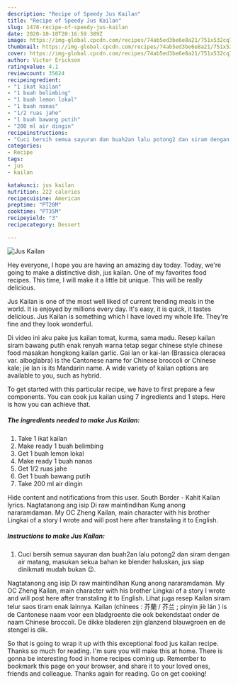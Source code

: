 ```yaml
---
description: "Recipe of Speedy Jus Kailan"
title: "Recipe of Speedy Jus Kailan"
slug: 1478-recipe-of-speedy-jus-kailan
date: 2020-10-10T20:16:59.389Z
image: https://img-global.cpcdn.com/recipes/74ab5ed3be6e8a21/751x532cq70/jus-kailan-foto-resep-utama.jpg
thumbnail: https://img-global.cpcdn.com/recipes/74ab5ed3be6e8a21/751x532cq70/jus-kailan-foto-resep-utama.jpg
cover: https://img-global.cpcdn.com/recipes/74ab5ed3be6e8a21/751x532cq70/jus-kailan-foto-resep-utama.jpg
author: Victor Erickson
ratingvalue: 4.1
reviewcount: 35624
recipeingredient:
- "1 ikat kailan"
- "1 buah belimbing"
- "1 buah lemon lokal"
- "1 buah nanas"
- "1/2 ruas jahe"
- "1 buah bawang putih"
- "200 ml air dingin"
recipeinstructions:
- "Cuci bersih semua sayuran dan buah2an lalu potong2 dan siram dengan air matang, masukan sekua bahan ke blender haluskan, jus siap dinikmati mudah bukan 😉."
categories:
- Recipe
tags:
- jus
- kailan

katakunci: jus kailan 
nutrition: 222 calories
recipecuisine: American
preptime: "PT20M"
cooktime: "PT35M"
recipeyield: "3"
recipecategory: Dessert

---
```



![Jus Kailan](https://img-global.cpcdn.com/recipes/74ab5ed3be6e8a21/751x532cq70/jus-kailan-foto-resep-utama.jpg)

Hey everyone, I hope you are having an amazing day today. Today, we're going to make a distinctive dish, jus kailan. One of my favorites food recipes. This time, I will make it a little bit unique. This will be really delicious.

Jus Kailan is one of the most well liked of current trending meals in the world. It is enjoyed by millions every day. It's easy, it is quick, it tastes delicious. Jus Kailan is something which I have loved my whole life. They're fine and they look wonderful.

Di video ini aku pake jus kailan tomat, kurma, sama madu. Resep kailan siram bawang putih enak renyah warna tetap segar chinese style chinese food masakan hongkong kailan garlic. Gai lan or kai-lan (Brassica oleracea var. alboglabra) is the Cantonese name for Chinese broccoli or Chinese kale; jie lan is its Mandarin name. A wide variety of kailan options are available to you, such as hybrid.


To get started with this particular recipe, we have to first prepare a few components. You can cook jus kailan using 7 ingredients and 1 steps. Here is how you can achieve that.

<!--inarticleads1-->

##### The ingredients needed to make Jus Kailan:

1. Take 1 ikat kailan
1. Make ready 1 buah belimbing
1. Get 1 buah lemon lokal
1. Make ready 1 buah nanas
1. Get 1/2 ruas jahe
1. Get 1 buah bawang putih
1. Take 200 ml air dingin


Hide content and notifications from this user. South Border - Kahit Kailan lyrics. Nagtatanong ang isip Di raw maintindihan Kung anong nararamdaman. My OC Zheng Kailan, main character with his brother Lingkai of a story I wrote and will post here after transtaling it to English. 

<!--inarticleads2-->

##### Instructions to make Jus Kailan:

1. Cuci bersih semua sayuran dan buah2an lalu potong2 dan siram dengan air matang, masukan sekua bahan ke blender haluskan, jus siap dinikmati mudah bukan 😉.


Nagtatanong ang isip Di raw maintindihan Kung anong nararamdaman. My OC Zheng Kailan, main character with his brother Lingkai of a story I wrote and will post here after transtaling it to English. Lihat juga resep Kailan siram telur saos tiram enak lainnya. Kailan (chinees : 芥蘭 / 芥兰 ; pinyin jiè lán ) is de Cantonese naam voor een bladgroente die ook bekendstaat onder de naam Chinese broccoli. De dikke bladeren zijn glanzend blauwgroen en de stengel is dik. 

So that is going to wrap it up with this exceptional food jus kailan recipe. Thanks so much for reading. I'm sure you will make this at home. There is gonna be interesting food in home recipes coming up. Remember to bookmark this page on your browser, and share it to your loved ones, friends and colleague. Thanks again for reading. Go on get cooking!
